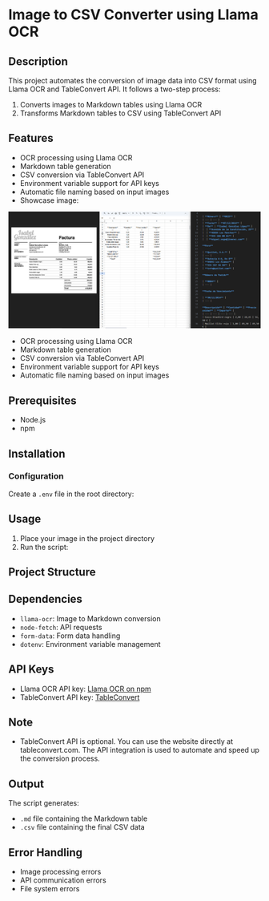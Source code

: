 # Image to CSV Converter using Llama OCR

## Description
This project automates the conversion of image data into CSV format using Llama OCR and TableConvert API. It follows a two-step process:

1. Converts images to Markdown tables using Llama OCR
2. Transforms Markdown tables to CSV using TableConvert API

## Features
- OCR processing using Llama OCR
- Markdown table generation
- CSV conversion via TableConvert API
- Environment variable support for API keys
- Automatic file naming based on input images
- Showcase image:

![Showcase](showcase.png)

- OCR processing using Llama OCR
- Markdown table generation
- CSV conversion via TableConvert API
- Environment variable support for API keys
- Automatic file naming based on input images

## Prerequisites
- Node.js
- npm

## Installation

### Configuration
Create a `.env` file in the root directory:

## Usage
1. Place your image in the project directory
2. Run the script:

## Project Structure

## Dependencies
- `llama-ocr`: Image to Markdown conversion
- `node-fetch`: API requests
- `form-data`: Form data handling
- `dotenv`: Environment variable management

## API Keys
- Llama OCR API key: [Llama OCR on npm](https://www.npmjs.com/package/llama-ocr)
- TableConvert API key: [TableConvert](https://tableconvert.com/)

## Note
- TableConvert API is optional. You can use the website directly at tableconvert.com. The API integration is used to automate and speed up the conversion process.

## Output
The script generates:

- `.md` file containing the Markdown table
- `.csv` file containing the final CSV data

## Error Handling
- Image processing errors
- API communication errors
- File system errors
